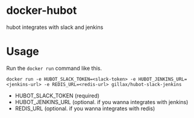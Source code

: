 # docker-hubot
hubot integrates with slack and jenkins

# Usage
Run the `docker run` command like this.

```
docker run -e HUBOT_SLACK_TOKEN=<slack-token> -e HUBOT_JENKINS_URL=<jenkins-url> -e REDIS_URL=<redis-url> gillax/hubot-slack-jenkins
```

+ HUBOT_SLACK_TOKEN (required)
+ HUBOT_JENKINS_URL (optional. if you wanna integrates with jenkins)
+ REDIS_URL (optional. if you wanna integrates with redis)

